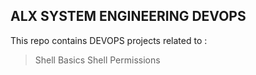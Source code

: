 ## ALX SYSTEM ENGINEERING DEVOPS

This repo contains DEVOPS projects related to :
> Shell Basics
> Shell Permissions
